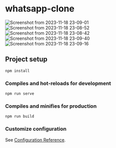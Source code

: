 # whatsapp-clone

![Screenshot from 2023-11-18 23-09-01](https://github.com/Morvin-Ian/whatsapp-clone-vue/assets/78966128/e07eb69b-1e01-4fe1-afa6-7f3734e3c7b6)
![Screenshot from 2023-11-18 23-08-52](https://github.com/Morvin-Ian/whatsapp-clone-vue/assets/78966128/5cb4c334-0f5b-49d5-915b-cbd452ddf018)
![Screenshot from 2023-11-18 23-08-42](https://github.com/Morvin-Ian/whatsapp-clone-vue/assets/78966128/1f4013cf-da84-473a-8781-088a3cfc2eee)
![Screenshot from 2023-11-18 23-09-40](https://github.com/Morvin-Ian/whatsapp-clone-vue/assets/78966128/70f1c1ef-7797-41eb-a48d-025b0aa171c6)
![Screenshot from 2023-11-18 23-09-16](https://github.com/Morvin-Ian/whatsapp-clone-vue/assets/78966128/fa972a52-b333-4dae-a022-436564887638)


## Project setup

```
npm install
```

### Compiles and hot-reloads for development
```
npm run serve
```

### Compiles and minifies for production
```
npm run build
```

### Customize configuration
See [Configuration Reference](https://cli.vuejs.org/config/).
